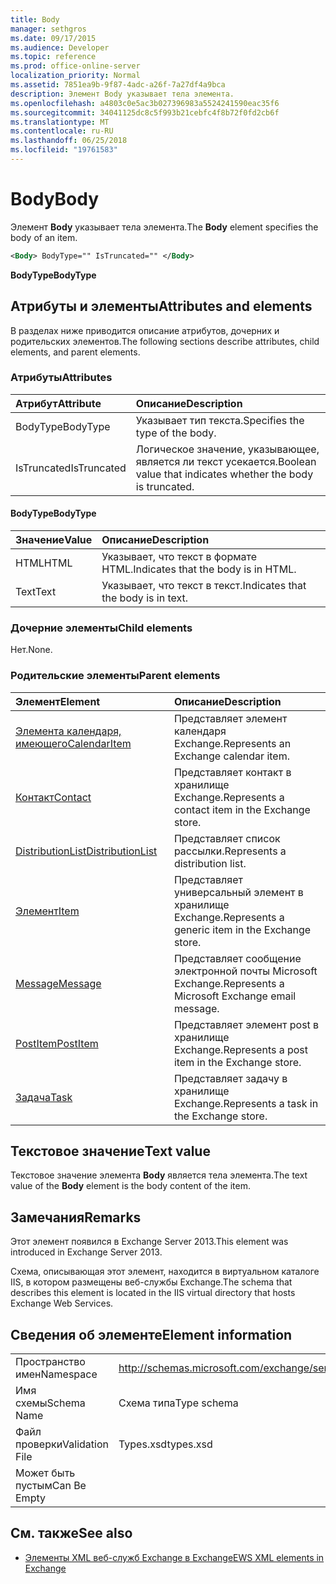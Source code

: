 ```yaml
---
title: Body
manager: sethgros
ms.date: 09/17/2015
ms.audience: Developer
ms.topic: reference
ms.prod: office-online-server
localization_priority: Normal
ms.assetid: 7851ea9b-9f87-4adc-a26f-7a27df4a9bca
description: Элемент Body указывает тела элемента.
ms.openlocfilehash: a4803c0e5ac3b027396983a5524241590eac35f6
ms.sourcegitcommit: 34041125dc8c5f993b21cebfc4f8b72f0fd2cb6f
ms.translationtype: MT
ms.contentlocale: ru-RU
ms.lasthandoff: 06/25/2018
ms.locfileid: "19761583"
---
```

# <a name="body"></a><span data-ttu-id="4e955-103">Body</span><span class="sxs-lookup"><span data-stu-id="4e955-103">Body</span></span>

<span data-ttu-id="4e955-104">Элемент **Body** указывает тела элемента.</span><span class="sxs-lookup"><span data-stu-id="4e955-104">The **Body** element specifies the body of an item.</span></span> 
  
```XML
<Body> BodyType="" IsTruncated="" </Body>
```

 <span data-ttu-id="4e955-105">**BodyType**</span><span class="sxs-lookup"><span data-stu-id="4e955-105">**BodyType**</span></span>
## <a name="attributes-and-elements"></a><span data-ttu-id="4e955-106">Атрибуты и элементы</span><span class="sxs-lookup"><span data-stu-id="4e955-106">Attributes and elements</span></span>

<span data-ttu-id="4e955-107">В разделах ниже приводится описание атрибутов, дочерних и родительских элементов.</span><span class="sxs-lookup"><span data-stu-id="4e955-107">The following sections describe attributes, child elements, and parent elements.</span></span>
  
### <a name="attributes"></a><span data-ttu-id="4e955-108">Атрибуты</span><span class="sxs-lookup"><span data-stu-id="4e955-108">Attributes</span></span>

|<span data-ttu-id="4e955-109">**Атрибут**</span><span class="sxs-lookup"><span data-stu-id="4e955-109">**Attribute**</span></span>|<span data-ttu-id="4e955-110">**Описание**</span><span class="sxs-lookup"><span data-stu-id="4e955-110">**Description**</span></span>|
|:-----|:-----|
|<span data-ttu-id="4e955-111">BodyType</span><span class="sxs-lookup"><span data-stu-id="4e955-111">BodyType</span></span>  <br/> |<span data-ttu-id="4e955-112">Указывает тип текста.</span><span class="sxs-lookup"><span data-stu-id="4e955-112">Specifies the type of the body.</span></span>  <br/> |
|<span data-ttu-id="4e955-113">IsTruncated</span><span class="sxs-lookup"><span data-stu-id="4e955-113">IsTruncated</span></span>  <br/> |<span data-ttu-id="4e955-114">Логическое значение, указывающее, является ли текст усекается.</span><span class="sxs-lookup"><span data-stu-id="4e955-114">Boolean value that indicates whether the body is truncated.</span></span>  <br/> |
   
#### <a name="bodytype"></a><span data-ttu-id="4e955-115">BodyType</span><span class="sxs-lookup"><span data-stu-id="4e955-115">BodyType</span></span>

|<span data-ttu-id="4e955-116">**Значение**</span><span class="sxs-lookup"><span data-stu-id="4e955-116">**Value**</span></span>|<span data-ttu-id="4e955-117">**Описание**</span><span class="sxs-lookup"><span data-stu-id="4e955-117">**Description**</span></span>|
|:-----|:-----|
|<span data-ttu-id="4e955-118">HTML</span><span class="sxs-lookup"><span data-stu-id="4e955-118">HTML</span></span>  <br/> |<span data-ttu-id="4e955-119">Указывает, что текст в формате HTML.</span><span class="sxs-lookup"><span data-stu-id="4e955-119">Indicates that the body is in HTML.</span></span>  <br/> |
|<span data-ttu-id="4e955-120">Text</span><span class="sxs-lookup"><span data-stu-id="4e955-120">Text</span></span>  <br/> |<span data-ttu-id="4e955-121">Указывает, что текст в текст.</span><span class="sxs-lookup"><span data-stu-id="4e955-121">Indicates that the body is in text.</span></span>  <br/> |
   
### <a name="child-elements"></a><span data-ttu-id="4e955-122">Дочерние элементы</span><span class="sxs-lookup"><span data-stu-id="4e955-122">Child elements</span></span>

<span data-ttu-id="4e955-123">Нет.</span><span class="sxs-lookup"><span data-stu-id="4e955-123">None.</span></span>
  
### <a name="parent-elements"></a><span data-ttu-id="4e955-124">Родительские элементы</span><span class="sxs-lookup"><span data-stu-id="4e955-124">Parent elements</span></span>

|<span data-ttu-id="4e955-125">**Элемент**</span><span class="sxs-lookup"><span data-stu-id="4e955-125">**Element**</span></span>|<span data-ttu-id="4e955-126">**Описание**</span><span class="sxs-lookup"><span data-stu-id="4e955-126">**Description**</span></span>|
|:-----|:-----|
|[<span data-ttu-id="4e955-127">Элемента календаря, имеющего</span><span class="sxs-lookup"><span data-stu-id="4e955-127">CalendarItem</span></span>](calendaritem.md) <br/> |<span data-ttu-id="4e955-128">Представляет элемент календаря Exchange.</span><span class="sxs-lookup"><span data-stu-id="4e955-128">Represents an Exchange calendar item.</span></span>  <br/> |
|[<span data-ttu-id="4e955-129">Контакт</span><span class="sxs-lookup"><span data-stu-id="4e955-129">Contact</span></span>](contact.md) <br/> |<span data-ttu-id="4e955-130">Представляет контакт в хранилище Exchange.</span><span class="sxs-lookup"><span data-stu-id="4e955-130">Represents a contact item in the Exchange store.</span></span>  <br/> |
|[<span data-ttu-id="4e955-131">DistributionList</span><span class="sxs-lookup"><span data-stu-id="4e955-131">DistributionList</span></span>](distributionlist.md) <br/> |<span data-ttu-id="4e955-132">Представляет список рассылки.</span><span class="sxs-lookup"><span data-stu-id="4e955-132">Represents a distribution list.</span></span>  <br/> |
|[<span data-ttu-id="4e955-133">Элемент</span><span class="sxs-lookup"><span data-stu-id="4e955-133">Item</span></span>](item.md) <br/> |<span data-ttu-id="4e955-134">Представляет универсальный элемент в хранилище Exchange.</span><span class="sxs-lookup"><span data-stu-id="4e955-134">Represents a generic item in the Exchange store.</span></span>  <br/> |
|[<span data-ttu-id="4e955-135">Message</span><span class="sxs-lookup"><span data-stu-id="4e955-135">Message</span></span>](message-ex15websvcsotherref.md) <br/> |<span data-ttu-id="4e955-136">Представляет сообщение электронной почты Microsoft Exchange.</span><span class="sxs-lookup"><span data-stu-id="4e955-136">Represents a Microsoft Exchange email message.</span></span>  <br/> |
|[<span data-ttu-id="4e955-137">PostItem</span><span class="sxs-lookup"><span data-stu-id="4e955-137">PostItem</span></span>](postitem.md) <br/> |<span data-ttu-id="4e955-138">Представляет элемент post в хранилище Exchange.</span><span class="sxs-lookup"><span data-stu-id="4e955-138">Represents a post item in the Exchange store.</span></span>  <br/> |
|[<span data-ttu-id="4e955-139">Задача</span><span class="sxs-lookup"><span data-stu-id="4e955-139">Task</span></span>](task.md) <br/> |<span data-ttu-id="4e955-140">Представляет задачу в хранилище Exchange.</span><span class="sxs-lookup"><span data-stu-id="4e955-140">Represents a task in the Exchange store.</span></span>  <br/> |
   
## <a name="text-value"></a><span data-ttu-id="4e955-141">Текстовое значение</span><span class="sxs-lookup"><span data-stu-id="4e955-141">Text value</span></span>

<span data-ttu-id="4e955-142">Текстовое значение элемента **Body** является тела элемента.</span><span class="sxs-lookup"><span data-stu-id="4e955-142">The text value of the **Body** element is the body content of the item.</span></span> 
  
## <a name="remarks"></a><span data-ttu-id="4e955-143">Замечания</span><span class="sxs-lookup"><span data-stu-id="4e955-143">Remarks</span></span>

<span data-ttu-id="4e955-144">Этот элемент появился в Exchange Server 2013.</span><span class="sxs-lookup"><span data-stu-id="4e955-144">This element was introduced in Exchange Server 2013.</span></span>
  
<span data-ttu-id="4e955-145">Схема, описывающая этот элемент, находится в виртуальном каталоге IIS, в котором размещены веб-службы Exchange.</span><span class="sxs-lookup"><span data-stu-id="4e955-145">The schema that describes this element is located in the IIS virtual directory that hosts Exchange Web Services.</span></span>
  
## <a name="element-information"></a><span data-ttu-id="4e955-146">Сведения об элементе</span><span class="sxs-lookup"><span data-stu-id="4e955-146">Element information</span></span>

|||
|:-----|:-----|
|<span data-ttu-id="4e955-147">Пространство имен</span><span class="sxs-lookup"><span data-stu-id="4e955-147">Namespace</span></span>  <br/> |http://schemas.microsoft.com/exchange/services/2006/types  <br/> |
|<span data-ttu-id="4e955-148">Имя схемы</span><span class="sxs-lookup"><span data-stu-id="4e955-148">Schema Name</span></span>  <br/> |<span data-ttu-id="4e955-149">Схема типа</span><span class="sxs-lookup"><span data-stu-id="4e955-149">Type schema</span></span>  <br/> |
|<span data-ttu-id="4e955-150">Файл проверки</span><span class="sxs-lookup"><span data-stu-id="4e955-150">Validation File</span></span>  <br/> |<span data-ttu-id="4e955-151">Types.xsd</span><span class="sxs-lookup"><span data-stu-id="4e955-151">types.xsd</span></span>  <br/> |
|<span data-ttu-id="4e955-152">Может быть пустым</span><span class="sxs-lookup"><span data-stu-id="4e955-152">Can Be Empty</span></span>  <br/> ||
   
## <a name="see-also"></a><span data-ttu-id="4e955-153">См. также</span><span class="sxs-lookup"><span data-stu-id="4e955-153">See also</span></span>



- [<span data-ttu-id="4e955-154">Элементы XML веб-служб Exchange в Exchange</span><span class="sxs-lookup"><span data-stu-id="4e955-154">EWS XML elements in Exchange</span></span>](ews-xml-elements-in-exchange.md)

